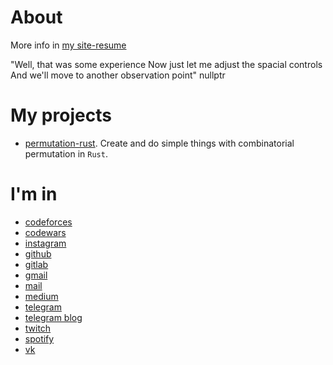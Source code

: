 # About
More info in [my site-resume](https://notapattern.github.io/ "Site-resume") 


"Well, that was some experience
Now just let me adjust the spacial controls
And we'll move to another observation point"
nullptr

# My projects
  - [permutation-rust](https://github.com/NotAPattern/permutation-rust "Permutation-rust"). Create and do simple things with combinatorial permutation in `Rust`.

# I'm in
  - [codeforces](https://codeforces.com/profile/notapattern "Codeforces (sponsored by Telegram)")
  - [codewars](https://www.codewars.com/users/NotAPattern "Codewars")
  - [instagram](https://www.instagram.com/NotAPattern1 "Instagram")
  - [github](https://www.github.com/NotAPattern "GitHub")
  - [gitlab](https://www.gitlab.com/NotAPattern "GitLab")
  - [gmail](mailto:nikita.karatsev@gmail.com "Gmail")
  - [mail](mailto:nikita.karatsev@yandex.ru "Yandex mail")
  - [medium](https://www.medium.com/@notapattern "Medium")
  - [telegram](https://www.t.me/NotAPattern "Telegram")
  - [telegram blog](https://www.t.me/notapatternblog "Telegram blog")
  - [twitch](https://www.twitch.tv/notapattern "Twitch")
  - [spotify](https://open.spotify.com/user/ilz2empiateqi06y9t6nvu3nv "Spotify")  
  - [vk](https://www.vk.com/NotAPattern "VK")

<!--
**NotAPattern/notapattern** is a ✨ _special_ ✨ repository because its `README.md` (this file) appears on your GitHub profile.

Here are some ideas to get you started:

- 🔭 I’m currently working on ...
- 🌱 I’m currently learning ...
- 👯 I’m looking to collaborate on ...
- 🤔 I’m looking for help with ...
- 💬 Ask me about ...
- 📫 How to reach me: ...
- 😄 Pronouns: ...
- ⚡ Fun fact: ...
-->
